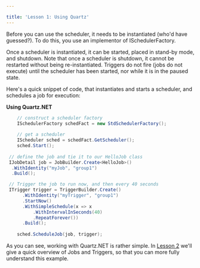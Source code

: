 ```yaml
---

title: 'Lesson 1: Using Quartz'
---
```


Before you can use the scheduler, it needs to be instantiated (who'd have guessed?).
To do this, you use an implementor of ISchedulerFactory.

Once a scheduler is instantiated, it can be started, placed in stand-by mode, and shutdown.
Note that once a scheduler is shutdown, it cannot be restarted without being re-instantiated.
Triggers do not fire (jobs do not execute) until the scheduler has been started, nor while it is
in the paused state.

Here's a quick snippet of code, that instantiates and starts a scheduler, and schedules a job for execution:

__Using Quartz.NET__

```csharp
    // construct a scheduler factory
    ISchedulerFactory schedFact = new StdSchedulerFactory();
    
    // get a scheduler
    IScheduler sched = schedFact.GetScheduler();
    sched.Start();
    
 // define the job and tie it to our HelloJob class
 IJobDetail job = JobBuilder.Create<HelloJob>()
  .WithIdentity("myJob", "group1")
  .Build();

 // Trigger the job to run now, and then every 40 seconds
 ITrigger trigger = TriggerBuilder.Create()
      .WithIdentity("myTrigger", "group1")
      .StartNow()
      .WithSimpleSchedule(x => x
          .WithIntervalInSeconds(40)
          .RepeatForever())
      .Build();
   
    sched.ScheduleJob(job, trigger);
```

As you can see, working with Quartz.NET is rather simple. In [Lesson 2](jobs-and-triggers.md) we'll give a quick overview of Jobs and Triggers, so that you can more fully understand this example.
